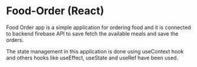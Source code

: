 # Food-Order (React)

Food Order app is a simple application for ordering food and it is connected to backend firebase API to save fetch the available meals and save the orders.

The state management in this application is done using useContext hook and others hooks like useEffect, useState and useRef have been used.
